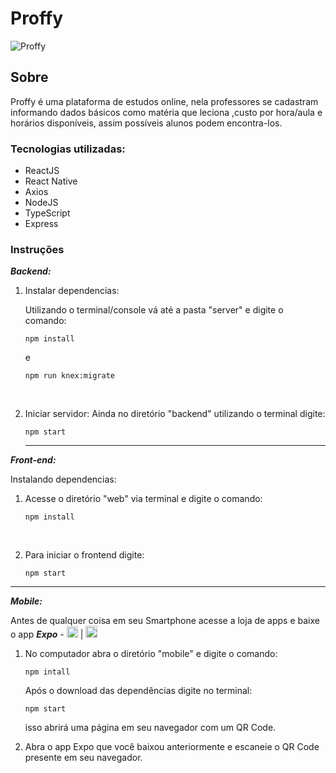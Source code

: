 
# Proffy
![Proffy](https://github.com/Kwan13/gifs-projects/blob/master/proffy.gif)

## Sobre
Proffy é uma plataforma de estudos online, nela professores se cadastram informando dados básicos como matéria que leciona ,custo por hora/aula e horários disponíveis, assim possíveis alunos podem encontra-los.

### Tecnologias utilizadas:

- ReactJS
- React Native
- Axios
- NodeJS
- TypeScript
- Express

### Instruções
_**Backend:**_

1. Instalar dependencias: 

	Utilizando o terminal/console vá até a pasta "server" e digite o comando:
	```
	npm install
	```
	e
	```
	npm run knex:migrate
	```
	<br>
2.  Iniciar servidor:
	Ainda no diretório "backend" utilizando o terminal digite:
	```
	npm start
	```


	<hr>

_**Front-end:**_

Instalando dependencias:
1. Acesse o diretório "web" via terminal e digite o comando:
	```
	npm install
	```
	<br>

2. Para iniciar o frontend digite:
	```
	npm start
	```
<hr>

_**Mobile:**_


Antes de qualquer coisa em seu Smartphone acesse a loja de apps e baixe o app __*Expo*__ - [<img src="https://upload.wikimedia.org/wikipedia/commons/f/fa/Apple_logo_black.svg" width="18">](https://apps.apple.com/br/app/expo-client/id982107779) | [<img src="https://image.flaticon.com/icons/png/512/226/226770.png" width="19">](https://play.google.com/store/apps/details?id=host.exp.exponent&hl=pt_BR)

1. No computador abra o diretório "mobile" e digite o comando:
	```
	npm intall
	```
	Após o download das dependências digite no terminal:
	```
	npm start
	```
	isso abrirá uma página em seu navegador com um QR Code.
	<br>
	
2. Abra o app Expo que você baixou anteriormente e escaneie o QR Code presente em seu navegador.
